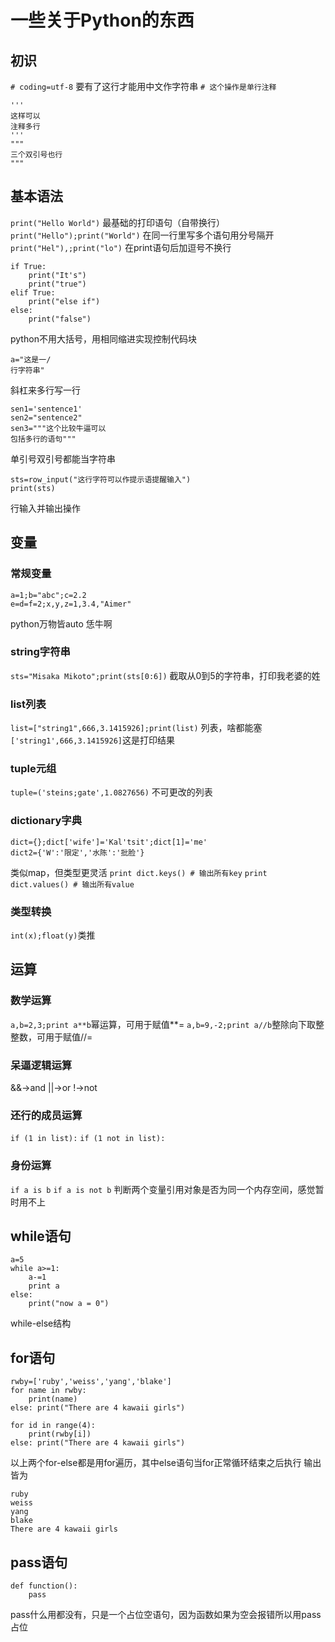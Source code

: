 # 一些关于Python的东西
## 初识
`# coding=utf-8`
要有了这行才能用中文作字符串
`# 这个操作是单行注释`
```
'''
这样可以
注释多行
'''
"""
三个双引号也行
"""
```
## 基本语法
`print("Hello World")`
最基础的打印语句（自带换行）
`print("Hello");print("World")`
在同一行里写多个语句用分号隔开
`print("Hel"),;print("lo")`
在print语句后加逗号不换行
```
if True:
    print("It's")
    print("true")
elif True:
    print("else if")
else:
    print("false")
```
python不用大括号，用相同缩进实现控制代码块
```
a="这是一/
行字符串"
```
斜杠来多行写一行
```
sen1='sentence1'
sen2="sentence2"
sen3="""这个比较牛逼可以
包括多行的语句"""
```
单引号双引号都能当字符串
```
sts=row_input("这行字符可以作提示语提醒输入")
print(sts)
```
行输入并输出操作
## 变量
### 常规变量
```
a=1;b="abc";c=2.2
e=d=f=2;x,y,z=1,3.4,"Aimer"
```
python万物皆auto 恁牛啊
### string字符串
`sts="Misaka Mikoto";print(sts[0:6])`
截取从0到5的字符串，打印我老婆的姓
### list列表
`list=["string1",666,3.1415926];print(list)`
列表，啥都能塞`['string1',666,3.1415926]`这是打印结果
### tuple元组
`tuple=('steins;gate',1.0827656)`
不可更改的列表
### dictionary字典
```
dict={};dict['wife']='Kal'tsit';dict[1]='me'
dict2={'W':'限定','水陈':'批脸'}
```
类似map，但类型更灵活
`print dict.keys() # 输出所有key`
`print dict.values() # 输出所有value`
### 类型转换
`int(x);float(y)`类推
## 运算
### 数学运算
`a,b=2,3;print a**b`幂运算，可用于赋值**=
`a,b=9,-2;print a//b`整除向下取整整数，可用于赋值//=
### 呆逼逻辑运算
&&->and
||->or
!->not
### 还行的成员运算
`if (1 in list):`
`if (1 not in list):`
### 身份运算
`if a is b`
`if a is not b`
判断两个变量引用对象是否为同一个内存空间，感觉暂时用不上
## while语句
```
a=5
while a>=1:
    a-=1
    print a
else:
    print("now a = 0")
```
while-else结构
## for语句
```
rwby=['ruby','weiss','yang','blake']
for name in rwby:
    print(name)
else: print("There are 4 kawaii girls")

for id in range(4):
    print(rwby[i])
else: print("There are 4 kawaii girls")
```
以上两个for-else都是用for遍历，其中else语句当for正常循环结束之后执行
输出皆为
```
ruby
weiss
yang
blake
There are 4 kawaii girls
```
## pass语句
```
def function():
    pass
```
pass什么用都没有，只是一个占位空语句，因为函数如果为空会报错所以用pass占位
